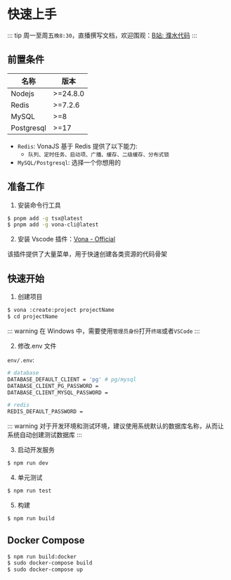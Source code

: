 # 快速上手

::: tip
周一至周五`晚8:30`，直播撰写文档，欢迎围观：[B站: 濮水代码](https://space.bilibili.com/454737998)
:::

## 前置条件

|名称|版本|
|--|--|
|Nodejs| >=24.8.0 |
|Redis|>=7.2.6|
|MySQL|>=8|
|Postgresql|>=17|

* `Redis`: VonaJS 基于 Redis 提供了以下能力: 
  - `队列、定时任务、启动项、广播、缓存、二级缓存、分布式锁`
* `MySQL/Postgresql`: 选择一个你想用的

## 准备工作

1. 安装命令行工具

``` bash
$ pnpm add -g tsx@latest
$ pnpm add -g vona-cli@latest
```

2. 安装 Vscode 插件：[Vona - Official](https://marketplace.visualstudio.com/items?itemName=cabloy.vona-vscode)

该插件提供了大量菜单，用于快速创建各类资源的代码骨架

## 快速开始

1. 创建项目

``` bash
$ vona :create:project projectName
$ cd projectName
```

::: warning
在 Windows 中，需要使用`管理员身份`打开`终端`或者`VSCode`
:::

2. 修改.env 文件

`env/.env`:

``` bash
# database
DATABASE_DEFAULT_CLIENT = 'pg' # pg/mysql
DATABASE_CLIENT_PG_PASSWORD =
DATABASE_CLIENT_MYSQL_PASSWORD =

# redis
REDIS_DEFAULT_PASSWORD =
```

::: warning
对于开发环境和测试环境，建议使用系统默认的数据库名称，从而让系统自动创建测试数据库
:::

3. 启动开发服务

``` bash
$ npm run dev
```

4. 单元测试

``` bash
$ npm run test
```

5. 构建

``` bash
$ npm run build
```

## Docker Compose

``` bash
$ npm run build:docker
$ sudo docker-compose build
$ sudo docker-compose up
```
